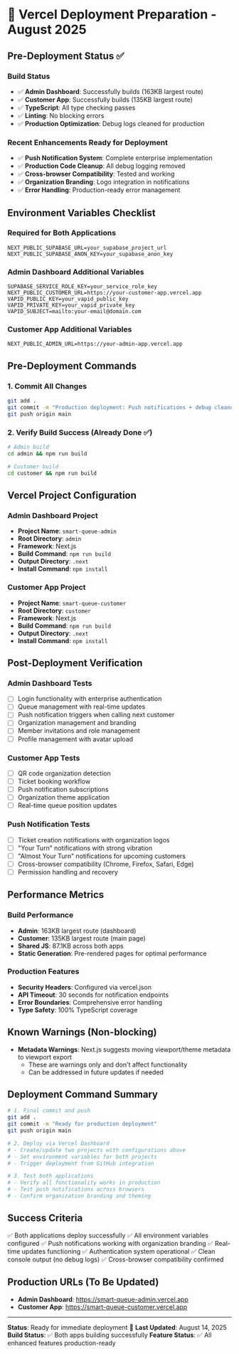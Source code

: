 # 🚀 Vercel Deployment Preparation - August 2025

## Pre-Deployment Status ✅

### Build Status

- ✅ **Admin Dashboard**: Successfully builds (163KB largest route)
- ✅ **Customer App**: Successfully builds (135KB largest route)
- ✅ **TypeScript**: All type checking passes
- ✅ **Linting**: No blocking errors
- ✅ **Production Optimization**: Debug logs cleaned for production

### Recent Enhancements Ready for Deployment

- ✅ **Push Notification System**: Complete enterprise implementation
- ✅ **Production Code Cleanup**: All debug logging removed
- ✅ **Cross-browser Compatibility**: Tested and working
- ✅ **Organization Branding**: Logo integration in notifications
- ✅ **Error Handling**: Production-ready error management

## Environment Variables Checklist

### Required for Both Applications

```env
NEXT_PUBLIC_SUPABASE_URL=your_supabase_project_url
NEXT_PUBLIC_SUPABASE_ANON_KEY=your_supabase_anon_key
```

### Admin Dashboard Additional Variables

```env
SUPABASE_SERVICE_ROLE_KEY=your_service_role_key
NEXT_PUBLIC_CUSTOMER_URL=https://your-customer-app.vercel.app
VAPID_PUBLIC_KEY=your_vapid_public_key
VAPID_PRIVATE_KEY=your_vapid_private_key
VAPID_SUBJECT=mailto:your-email@domain.com
```

### Customer App Additional Variables

```env
NEXT_PUBLIC_ADMIN_URL=https://your-admin-app.vercel.app
```

## Pre-Deployment Commands

### 1. Commit All Changes

```bash
git add .
git commit -m "Production deployment: Push notifications + debug cleanup"
git push origin main
```

### 2. Verify Build Success (Already Done ✅)

```bash
# Admin build
cd admin && npm run build

# Customer build
cd customer && npm run build
```

## Vercel Project Configuration

### Admin Dashboard Project

- **Project Name**: `smart-queue-admin`
- **Root Directory**: `admin`
- **Framework**: Next.js
- **Build Command**: `npm run build`
- **Output Directory**: `.next`
- **Install Command**: `npm install`

### Customer App Project

- **Project Name**: `smart-queue-customer`
- **Root Directory**: `customer`
- **Framework**: Next.js
- **Build Command**: `npm run build`
- **Output Directory**: `.next`
- **Install Command**: `npm install`

## Post-Deployment Verification

### Admin Dashboard Tests

- [ ] Login functionality with enterprise authentication
- [ ] Queue management with real-time updates
- [ ] Push notification triggers when calling next customer
- [ ] Organization management and branding
- [ ] Member invitations and role management
- [ ] Profile management with avatar upload

### Customer App Tests

- [ ] QR code organization detection
- [ ] Ticket booking workflow
- [ ] Push notification subscriptions
- [ ] Organization theme application
- [ ] Real-time queue position updates

### Push Notification Tests

- [ ] Ticket creation notifications with organization logos
- [ ] "Your Turn" notifications with strong vibration
- [ ] "Almost Your Turn" notifications for upcoming customers
- [ ] Cross-browser compatibility (Chrome, Firefox, Safari, Edge)
- [ ] Permission handling and recovery

## Performance Metrics

### Build Performance

- **Admin**: 163KB largest route (dashboard)
- **Customer**: 135KB largest route (main page)
- **Shared JS**: 87.1KB across both apps
- **Static Generation**: Pre-rendered pages for optimal performance

### Production Features

- **Security Headers**: Configured via vercel.json
- **API Timeout**: 30 seconds for notification endpoints
- **Error Boundaries**: Comprehensive error handling
- **Type Safety**: 100% TypeScript coverage

## Known Warnings (Non-blocking)

- **Metadata Warnings**: Next.js suggests moving viewport/theme metadata to viewport export
  - These are warnings only and don't affect functionality
  - Can be addressed in future updates if needed

## Deployment Command Summary

```bash
# 1. Final commit and push
git add .
git commit -m "Ready for production deployment"
git push origin main

# 2. Deploy via Vercel Dashboard
# - Create/update two projects with configurations above
# - Set environment variables for both projects
# - Trigger deployment from GitHub integration

# 3. Test both applications
# - Verify all functionality works in production
# - Test push notifications across browsers
# - Confirm organization branding and theming
```

## Success Criteria

✅ Both applications deploy successfully
✅ All environment variables configured
✅ Push notifications working with organization branding
✅ Real-time updates functioning
✅ Authentication system operational
✅ Clean console output (no debug logs)
✅ Cross-browser compatibility confirmed

## Production URLs (To Be Updated)

- **Admin Dashboard**: <https://smart-queue-admin.vercel.app>
- **Customer App**: <https://smart-queue-customer.vercel.app>

---

**Status**: Ready for immediate deployment 🚀
**Last Updated**: August 14, 2025
**Build Status**: ✅ Both apps building successfully
**Feature Status**: ✅ All enhanced features production-ready
